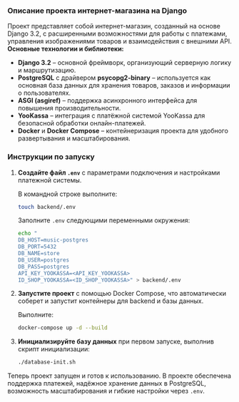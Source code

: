 ### Описание проекта интернет-магазина на Django

Проект представляет собой интернет-магазин, созданный на основе Django 3.2, с расширенными возможностями для работы с платежами, управления изображениями товаров и взаимодействия с внешними API.
**Основные технологии и библиотеки:**

- **Django 3.2** – основной фреймворк, организующий серверную логику и маршрутизацию.
- **PostgreSQL** с драйвером **psycopg2-binary** – используется как основная база данных для хранения товаров, заказов и информации о пользователях.
- **ASGI (asgiref)** – поддержка асинхронного интерфейса для повышения производительности.
- **YooKassa** – интеграция с платёжной системой YooKassa для безопасной обработки онлайн-платежей.
- **Docker** и **Docker Compose** – контейнеризация проекта для удобного развертывания и масштабирования.

### Инструкции по запуску

1. **Создайте файл `.env`** с параметрами подключения и настройками платежной системы.
   
   В командной строке выполните:
   ```bash
   touch backend/.env
   ```
   Заполните `.env` следующими переменными окружения:
   ```bash
   echo "
   DB_HOST=music-postgres
   DB_PORT=5432
   DB_NAME=store
   DB_USER=postgres
   DB_PASS=postgres
   API_KEY_YOOKASSA=<API_KEY_YOOKASSA>
   ID_SHOP_YOOKASSA=<ID_SHOP_YOOKASSA>" > backend/.env
   ```

2. **Запустите проект** с помощью Docker Compose, что автоматически соберет и запустит контейнеры для backend и базы данных.
   
   Выполните:
   ```bash
   docker-compose up -d --build
   ```

3. **Инициализируйте базу данных** при первом запуске, выполнив скрипт инициализации:
   ```bash
   ./database-init.sh
   ```

Теперь проект запущен и готов к использованию. В проекте обеспечена поддержка платежей, надёжное хранение данных в PostgreSQL, возможность масштабирования и гибкие настройки через `.env`.
